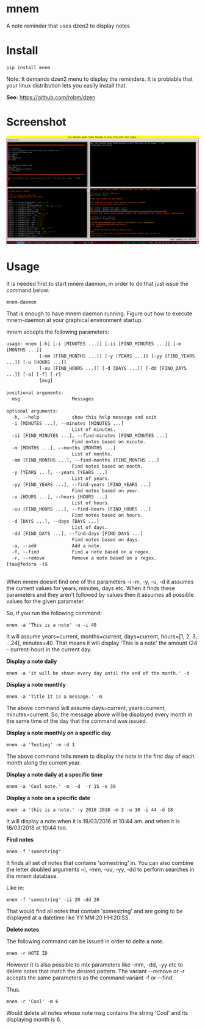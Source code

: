 mnem
====

A note reminder that uses dzen2 to display notes

Install
=======

    pip install mnem

Note: It demands dzen2 menu to display the reminders.
It is problable that your linux distribution lets you easily
install that.

**See:** https://github.com/robm/dzen

Screenshot
==========

![screenshot-1](screenshot-1.jpg)

Usage
=====

It is needed first to start mnem daemon, in order to do that just issue the command below:

    mnem-daemon

That is enough to have mnem daemon running. 
Figure out how to execute mnem-daemon at your graphical environment startup.

mnem accepts the following parameters:

~~~
usage: mnem [-h] [-i [MINUTES ...]] [-ii [FIND_MINUTES ...]] [-m [MONTHS ...]] 
            [-mm [FIND_MONTHS ...]] [-y [YEARS ...]] [-yy [FIND_YEARS ...]] [-u [HOURS ...]]
            [-uu [FIND_HOURS ...]] [-d [DAYS ...]] [-dd [FIND_DAYS ...]] [-a] [-f] [-r]
            [msg]

positional arguments:
  msg                   Messages

optional arguments:
  -h, --help            show this help message and exit
  -i [MINUTES ...], --minutes [MINUTES ...]
                        List of minutes.
  -ii [FIND_MINUTES ...], --find-minutes [FIND_MINUTES ...]
                        Find notes based on minute.
  -m [MONTHS ...], --months [MONTHS ...]
                        List of months.
  -mm [FIND_MONTHS ...], --find-months [FIND_MONTHS ...]
                        Find notes based on month.
  -y [YEARS ...], --years [YEARS ...]
                        List of years.
  -yy [FIND_YEARS ...], --find-years [FIND_YEARS ...]
                        Find notes based on year.
  -u [HOURS ...], --hours [HOURS ...]
                        List of hours.
  -uu [FIND_HOURS ...], --find-hours [FIND_HOURS ...]
                        Find notes based on hours.
  -d [DAYS ...], --days [DAYS ...]
                        List of days.
  -dd [FIND_DAYS ...], --find-days [FIND_DAYS ...]
                        Find notes based on days.
  -a, --add             Add a note.
  -f, --find            Find a note based on a regex.
  -r, --remove          Remove a note based on a regex.
[tau@fedora ~]$ 
    
~~~

When mnem doesnt find one of the parameters -i -m, -y, -u, -d it assumes the current values 
for years, minutes, days etc. When it finds these parameters and they aren't followed by
values then it assumes all possible values for the given parameter.

So, if you run the following command:

    mnem -a 'This is a note' -u -i 40

It will assume years=current, months=current, days=current, hours=[1, 2, 3, ...24], minutes=40.
That means it will display 'This is a note' the amount (24 - current-hour) in the current day.

**Display a note daily**

    mnem -a 'it will be shown every day until the end of the month.' -d  

**Display a note monthly**
  
    mnem -a 'Title It is a message.' -m 

The above command will assume days=current, years=current, minutes=current.
So, the message above will be displayed every month in the same time of the day
that the command was issued.

**Display a note monthly on a specific day**
  
    mnem -a 'Testing' -m -d 1 
  

The above command tells mnem to display the note in the first day of each month along the
current year.

**Display a note daily at a specific time**
  
    mnem -a 'Cool note.' -m  -d  -r 15 -e 30 
    
    
**Display a note on a specific date**

    
    mnem -a 'this is a note.' -y 2016 2018 -m 3 -u 10 -i 44 -d 18

It will display a note when it is 18/03/2016 at 10:44 am. and when it is
18/03/2018 at 10:44 too.

**Find notes**

    mnem -f 'somestring'

It finds all set of notes that contains 'somestring' in. You can also combine the 
letter doubled arguments -ii, -mm, -uu, -yy, -dd to perform searches in the mnem database.

Like in:

    mnem -f 'somestring' -ii 20 -dd 20

That would find all notes that contain 'somestring' and are going to be displayed at a datetime
like YY:MM:20 HH:20:SS.

**Delete notes**

The following command can be issued in order to delte a note.

    mnem -r NOTE_ID

However it is also possible to mix parameters like -mm, -dd, -yy etc to delete notes
that match the desired pattern. The variant --remove or -r accepts the same parameters as
the command variant -f or --find.

Thus.

    mnem -r 'Cool' -m 6

Would delete all notes whose note msg contains the string 'Cool' and its displaying month is 6.

